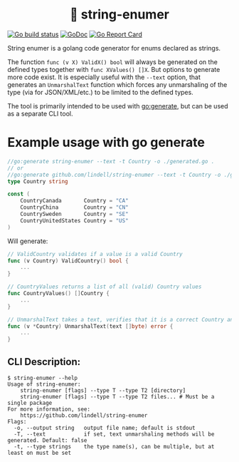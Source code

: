 <h1 align="center">
  🧵 string-enumer
</h1>

[![Go build status](https://github.com/lindell/string-enumer/workflows/Go/badge.svg?branch=master)](https://github.com/lindell/string-enumer/actions?query=branch%3Amaster+workflow%3AGo)
[![GoDoc](https://godoc.org/github.com/lindell/string-enumer/pkg/stringenumer?status.svg)](https://godoc.org/github.com/lindell/string-enumer/pkg/stringenumer)
[![Go Report Card](https://goreportcard.com/badge/github.com/lindell/string-enumer)](https://goreportcard.com/report/github.com/lindell/string-enumer)

String enumer is a golang code generator for enums declared as strings.

The function `func (v X) ValidX() bool` will always be generated on the defined types together with `func XValues() []X`. But options to generate more code exist.
It is especially useful with the `--text` option, that generates an `UnmarshalText` function which forces any unmarshaling of the type (via for JSON/XML/etc.) to be limited to the defined types.

The tool is primarily intended to be used with [go:generate](https://blog.golang.org/generate), but can be used as a separate CLI tool.

# Example usage with go generate

```go
//go:generate string-enumer --text -t Country -o ./generated.go .
// or
//go:generate github.com/lindell/string-enumer --text -t Country -o ./generated.go .
type Country string

const (
	CountryCanada       Country = "CA"
	CountryChina        Country = "CN"
	CountrySweden       Country = "SE"
	CountryUnitedStates Country = "US"
)
```

Will generate:

```go
// ValidCountry validates if a value is a valid Country
func (v Country) ValidCountry() bool {
	...
}

// CountryValues returns a list of all (valid) Country values
func CountryValues() []Country {
	...
}

// UnmarshalText takes a text, verifies that it is a correct Country and unmarshals it
func (v *Country) UnmarshalText(text []byte) error {
	...
}
```

## CLI Description:

```
$ string-enumer --help
Usage of string-enumer:
	string-enumer [flags] --type T --type T2 [directory]
	string-enumer [flags] --type T --type T2 files... # Must be a single package
For more information, see:
	https://github.com/lindell/string-enumer
Flags:
  -o, --output string   output file name; default is stdout
  -T, --text            if set, text unmarshaling methods will be generated. Default: false
  -t, --type strings    the type name(s), can be multiple, but at least on must be set
```
